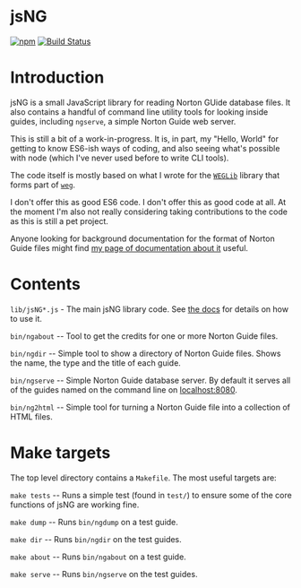 # jsNG

[![npm](https://img.shields.io/npm/v/jsng.svg?style=flat-square)](https://www.npmjs.com/package/jsng)
[![Build Status](https://travis-ci.org/davep/jsNG.svg?branch=main)](https://travis-ci.org/davep/jsNG)

# Introduction

jsNG is a small JavaScript library for reading Norton GUide database files.
It also contains a handful of command line utility tools for looking inside
guides, including `ngserve`, a simple Norton Guide web server.

This is still a bit of a work-in-progress. It is, in part, my "Hello, World"
for getting to know ES6-ish ways of coding, and also seeing what's possible
with node (which I've never used before to write CLI tools).

The code itself is mostly based on what I wrote for
the [`WEGLib`](https://github.com/davep/weg/tree/master/WEGLib) library that
forms part of [`weg`](https://github.com/davep/weg).

I don't offer this as good ES6 code. I don't offer this as good code at all.
At the moment I'm also not really considering taking contributions to the
code as this is still a pet project.

Anyone looking for background documentation for the format of Norton Guide
files might
find
[my page of documentation about it](http://davep.org/norton-guides/file-format/) useful.

# Contents

`lib/jsNG*.js` - The main jsNG library code.
See [the docs](http://blog.davep.org/jsNG/) for details on how to use it.

`bin/ngabout` -- Tool to get the credits for one or more Norton Guide files.

`bin/ngdir` -- Simple tool to show a directory of Norton Guide files. Shows
the name, the type and the title of each guide.

`bin/ngserve` -- Simple Norton Guide database server. By default it serves
all of the guides named on the command line
on [localhost:8080](http://localhost:8080/).

`bin/ng2html` -- Simple tool for turning a Norton Guide file into a
collection of HTML files.

# Make targets

The top level directory contains a `Makefile`. The most useful targets are:

`make tests` -- Runs a simple test (found in `test/`) to ensure some of the
core functions of jsNG are working fine.

`make dump` -- Runs `bin/ngdump` on a test guide.

`make dir` -- Runs `bin/ngdir` on the test guides.

`make about` -- Runs `bin/ngabout` on a test guide.

`make serve` -- Runs `bin/ngserve` on the test guides.

[//]: # (README.md ends here)
